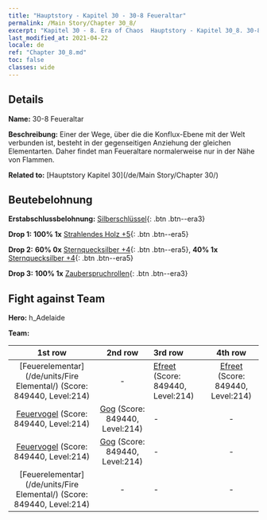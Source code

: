 ```yaml
---
title: "Hauptstory - Kapitel 30 - 30-8 Feueraltar"
permalink: /Main Story/Chapter 30_8/
excerpt: "Kapitel 30 - 8. Era of Chaos  Hauptstory - Kapitel 30_8. 30-8 Feueraltar"
last_modified_at: 2021-04-22
locale: de
ref: "Chapter 30_8.md"
toc: false
classes: wide
---
```


## Details

 **Name:** 30-8 Feueraltar

 **Beschreibung:** Einer der Wege, über die die Konflux-Ebene mit der Welt verbunden ist, besteht in der gegenseitigen Anziehung der gleichen Elementarten. Daher findet man Feueraltare normalerweise nur in der Nähe von Flammen.

 **Related to:** [Hauptstory Kapitel 30](/de/Main Story/Chapter 30/)

## Beutebelohnung

 **Erstabschlussbelohnung:** [Silberschlüssel](/ItemsDE/con_693/){: .btn .btn--era3}

 **Drop 1:** **100% 1x** [Strahlendes Holz +5](/ItemsDE/mat_97/){: .btn .btn--era5}

 **Drop 2:** **60% 0x** [Sternquecksilber +4](/ItemsDE/mat_91/){: .btn .btn--era5}, **40% 1x** [Sternquecksilber +4](/ItemsDE/mat_91/){: .btn .btn--era5}

 **Drop 3:** **100% 1x** [Zauberspruchrollen](/ItemsDE/con_694/){: .btn .btn--era3}


## Fight against Team
 **Hero:** h_Adelaide

 **Team:**


  | 1st row | 2nd row | 3rd row | 4th row |
  |:----:|:----:|:----|:----:|
  | [Feuerelementar](/de/units/Fire Elemental/) (Score: 849440, Level:214)  | - | [Efreet](/de/units/Efreeti/) (Score: 849440, Level:214)  | [Efreet](/de/units/Efreeti/) (Score: 849440, Level:214)  |
  | [Feuervogel](/de/units/Firebird/) (Score: 849440, Level:214)  | [Gog](/de/units/Gog/) (Score: 849440, Level:214)  | - | - |
  | [Feuervogel](/de/units/Firebird/) (Score: 849440, Level:214)  | [Gog](/de/units/Gog/) (Score: 849440, Level:214)  | - | - |
  | [Feuerelementar](/de/units/Fire Elemental/) (Score: 849440, Level:214)  | - | - | - |


